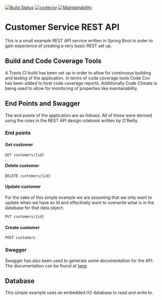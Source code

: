 [![Build Status](https://travis-ci.com/JamesCollerton/Customer_REST_Service.svg?branch=master)](https://travis-ci.com/JamesCollerton/Customer_REST_Service)
[![codecov](https://codecov.io/gh/JamesCollerton/Customer_REST_Service/branch/master/graph/badge.svg)](https://codecov.io/gh/JamesCollerton/Customer_REST_Service)
[![Maintainability](https://api.codeclimate.com/v1/badges/8852f509c33c43605ca9/maintainability)](https://codeclimate.com/github/JamesCollerton/Customer_REST_Service/maintainability)

# Customer Service REST API

This is a small example REST API service written in Spring Boot in order to gain experience of creating a very basic REST set up.

## Build and Code Coverage Tools

A Travis CI build has been set up in order to allow for continuous building and testing of the application. In terms of code coverage tools Code Cov has been added to host code coverage reports. Additionally Code Climate is being used to allow for monitoring of properties like maintanability.

## End Points and Swagger

The end points of the application are as follows. All of these were derived using the rules in the REST API design rulebook written by O'Reilly.

### End points

#### Get customer

```
GET customers/{id}
```

#### Delete customer

```
DELETE customers/{id}
```

#### Update customer

For the sake of this simple example we are assuming that we only want to update when we have an Id and effectively want to overwrite what is in the database for that data object.

```
PUT customers/{id}
```

#### Create customer 

```
POST customers
```

### Swagger

Swagger has also been used to generate some documentation for the API. The documentation can be found at [here]().

## Database

This simple example uses an embedded H2 database to read and write to.
